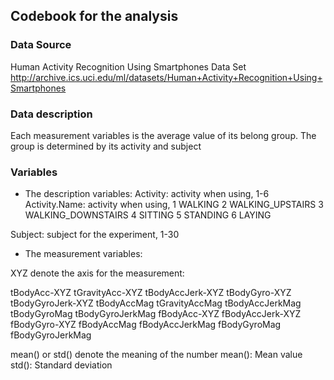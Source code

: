 ## Codebook for the analysis 

### Data Source
Human Activity Recognition Using Smartphones Data Set
http://archive.ics.uci.edu/ml/datasets/Human+Activity+Recognition+Using+Smartphones 

### Data description
Each measurement variables is the average value of its belong group.
The group is determined by its activity and subject

### Variables
* The description variables: 
Activity:         activity when using, 1-6
Activity.Name:    activity when using, 
                                1 WALKING
								2 WALKING_UPSTAIRS
								3 WALKING_DOWNSTAIRS
								4 SITTING
								5 STANDING
								6 LAYING

Subject:          subject for the experiment, 1-30

* The measurement variables:

XYZ denote the axis for the measurement:

tBodyAcc-XYZ
tGravityAcc-XYZ
tBodyAccJerk-XYZ
tBodyGyro-XYZ
tBodyGyroJerk-XYZ
tBodyAccMag
tGravityAccMag
tBodyAccJerkMag
tBodyGyroMag
tBodyGyroJerkMag
fBodyAcc-XYZ
fBodyAccJerk-XYZ
fBodyGyro-XYZ
fBodyAccMag
fBodyAccJerkMag
fBodyGyroMag
fBodyGyroJerkMag

mean() or std() denote the meaning of the number
mean(): Mean value
std(): Standard deviation
